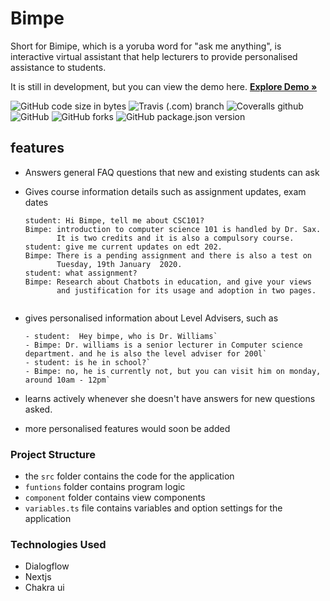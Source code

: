 # Bimpe

Short for Bimipe, which is a yoruba word for "ask me anything", is interactive virtual assistant that help lecturers to provide personalised assistance to students.

It is still in development, but you can view the demo here.
<a href="https://bimpe.vercel.app/"><strong>Explore Demo »</strong></a>

<p align="center">

![GitHub code size in bytes](https://img.shields.io/github/languages/code-size/Sax-Yusuph/Web-Dashboard-UI?style=for-the-badge)
![Travis (.com) branch](https://img.shields.io/travis/com/Sax-Yusuph/Web-Dashboard-UI/main?style=for-the-badge)
![Coveralls github](https://img.shields.io/coveralls/github/Sax-Yusuph/Web-Dashboard-UI?logo=c&logoColor=%234caf50&style=for-the-badge)
![GitHub](https://img.shields.io/github/license/Sax-Yusuph/Web-Dashboard-UI?style=for-the-badge)
![GitHub forks](https://img.shields.io/github/forks/Sax-Yusuph/Web-Dashboard-UI?label=Forks&style=for-the-badge)
![GitHub package.json version](https://img.shields.io/github/package-json/v/Sax-Yusuph/Web-Dashboard-UI?style=for-the-badge&color=%23ff6800)

</p>

## features

- Answers general FAQ questions that new and existing students can ask
- Gives course information details such as assignment updates, exam dates

  ```
  student: Hi Bimpe, tell me about CSC101?
  Bimpe: introduction to computer science 101 is handled by Dr. Sax.
         It is two credits and it is also a compulsory course.
  student: give me current updates on edt 202.
  Bimpe: There is a pending assignment and there is also a test on
         Tuesday, 19th January  2020.
  student: what assignment?
  Bimpe: Research about Chatbots in education, and give your views
         and justification for its usage and adoption in two pages.


  ```

- gives personalised information about Level Advisers, such as
  ```
  - student:  Hey bimpe, who is Dr. Williams`
  - Bimpe: Dr. williams is a senior lecturer in Computer science department. and he is also the level adviser for 200l`
  - student: is he in school?`
  - Bimpe: no, he is currently not, but you can visit him on monday, around 10am - 12pm`
  ```
- learns actively whenever she doesn't have answers for new questions asked.
- more personalised features would soon be added

<!-- ABOUT THE PROJECT -->

### Project Structure

- the `src` folder contains the code for the application
- `funtions` folder contains program logic
- `component` folder contains view components
- `variables.ts` file contains variables and option settings for the application

### Technologies Used

- Dialogflow
- Nextjs
- Chakra ui
